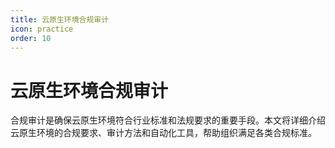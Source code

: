 ```yaml
---
title: 云原生环境合规审计
icon: practice
order: 10
---
```


# 云原生环境合规审计

合规审计是确保云原生环境符合行业标准和法规要求的重要手段。本文将详细介绍云原生环境的合规要求、审计方法和自动化工具，帮助组织满足各类合规标准。
